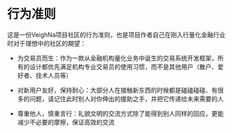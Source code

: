# 行为准则

这是一份VeighNa项目社区的行为准则，也是项目作者自己在刚入行量化金融行业时对于理想中的社区的期望：

* 为交易员而生：作为一款从金融机构量化业务中诞生的交易系统开发框架，所有的设计都优先满足机构专业交易员的使用习惯，而不是其他用户（散户、爱好者、技术人员等）

* 对新用户友好，保持耐心：大部分人在接触新东西的时候都是磕磕碰碰、有很多的问题，请记住此时别人对你伸出的援助之手，并把它传递给未来需要的人

* 尊重他人，慎重言行：礼貌文明的交流方式除了能得到别人同样的回应，更能减少不必要的摩擦，保证高效的交流
